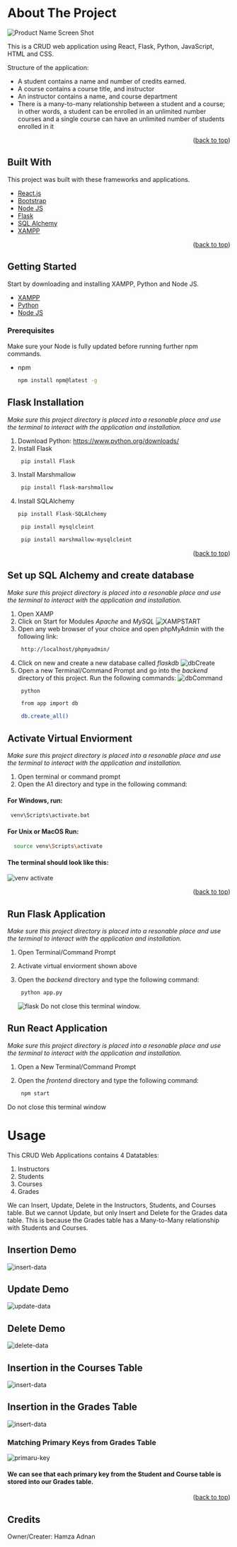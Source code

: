 <div id="top"></div>


<!-- ABOUT THE PROJECT -->
# About The Project

![Product Name Screen Shot][product-screenshot]

This is a CRUD web application using React, Flask, Python, JavaScript, HTML and CSS.

Structure of the application:
* A student contains a name and number of credits earned.
* A course contains a course title, and instructor
* An instructor contains a name, and course department
* There is a many-to-many relationship between a student and a course; in other words, a student can be enrolled in an unlimited number courses and a single course can have an unlimited number of students enrolled in it


<p align="right">(<a href="#top">back to top</a>)</p>



## Built With

This project was built with these frameworks and applications.


* [React.js](https://reactjs.org/)
* [Bootstrap](https://getbootstrap.com)
* [Node JS](https://nodejs.org/en/)
* [Flask](https://flask.palletsprojects.com/en/2.0.x/)
* [SQL Alchemy](https://www.sqlalchemy.org/)
* [XAMPP](https://www.apachefriends.org/download.html)

<p align="right">(<a href="#top">back to top</a>)</p>



<!-- GETTING STARTED -->
## Getting Started

Start by downloading and installing XAMPP, Python and Node JS.
* [XAMPP](https://www.apachefriends.org/download.html)
* [Python](https://www.python.org/downloads/)
* [Node JS](https://nodejs.org/en/) 

### Prerequisites

Make sure your Node is fully updated before running further npm commands.
* npm
  ```sh
  npm install npm@latest -g
  ```

## Flask Installation

_Make sure this project directory is placed into a resonable place and use the terminal to interact with the application and installation._

1. Download Python: https://www.python.org/downloads/
2. Install Flask
   ```sh
    pip install Flask
   ```
3. Install Marshmallow
   ```sh
    pip install flask-marshmallow
   ```
4. Install SQLAlchemy
    ```sh
    pip install Flask-SQLAlchemy
   ```
   ```sh
    pip install mysqlcleint
   ```
   ```sh
    pip install marshmallow-mysqlcleint
   ```



<p align="right">(<a href="#top">back to top</a>)</p>

## Set up SQL Alchemy and create database

_Make sure this project directory is placed into a resonable place and use the terminal to interact with the application and installation._

1. Open XAMP
2. Click on Start for Modules *Apache* and *MySQL*
    ![XAMPSTART][XAMP-start]
3. Open any web browser of your choice and open phpMyAdmin with the following link:
   ```sh
    http://localhost/phpmyadmin/
   ```
4. Click on new and create a new database called *flaskdb*
    ![dbCreate][create-db]
5. Open a new Terminal/Command Prompt and go into the *backend* directory of this project. Run the following commands:
    ![dbCommand][command-db]    
   ```sh
    python
   ```
   ```sh
    from app import db
   ```
   ```sh
    db.create_all()
   ```
## Activate Virtual Enviorment

_Make sure this project directory is placed into a resonable place and use the terminal to interact with the application and installation._

1. Open terminal or command prompt
2. Open the A1 directory and type in the following command:
#### For Windows, run:
   ```sh
    venv\Scripts\activate.bat
   ```
#### For Unix or MacOS Run:
  ```sh
    source venv\Scripts\activate
   ```
#### The terminal should look like this:
![venv activate][venv-activate]

<p align="right">(<a href="#top">back to top</a>)</p>

## Run Flask Application

_Make sure this project directory is placed into a resonable place and use the terminal to interact with the application and installation._

1. Open Terminal/Command Prompt
2. Activate virtual enviorment shown above
3. Open the *backend* directory and type the following command:

   ```sh
    python app.py
   ```
   ![flask][flask-run]
Do not close this terminal window.


## Run React Application

_Make sure this project directory is placed into a resonable place and use the terminal to interact with the application and installation._

1. Open a New Terminal/Command Prompt
2. Open the *frontend* directory and type the following command:

   ```sh
    npm start
   ```
Do not close this terminal window


<!-- USAGE EXAMPLES -->
# Usage

This CRUD Web Applications contains 4 Datatables:
1. Instructors
2. Students
3. Courses
4. Grades

We can Insert, Update, Delete in the Instructors, Students, and Courses table. But we cannot Update, but only Insert and Delete for the Grades data table. This is because the Grades table has a Many-to-Many relationship with Students and Courses.

## Insertion Demo
![insert-data][insert-data]
## Update Demo
![update-data][update-data]
## Delete Demo
![delete-data][delete-data]
## Insertion in the Courses Table
![insert-data][insert-data-courses]
## Insertion in the Grades Table
![insert-data][insert-data-grades]
### Matching Primary Keys from Grades Table
![primaru-key][primary-key]
#### We can see that each primary key from the Student and Course table is stored into our Grades table.


<p align="right">(<a href="#top">back to top</a>)</p>


## Credits

Owner/Creater: Hamza Adnan


<!-- MARKDOWN LINKS & IMAGES -->
<!-- https://www.markdownguide.org/basic-syntax/#reference-style-links -->

[product-screenshot]: img\main.png
[XAMP-Start]: img\XAMPstart.png
[create-db]: img\phpadmin-db-create.png
[command-db]: img\command-db.png
[venv-activate]: img\venv-activate.png
[flask-run]: img\flask-run.png
[primary-key]: img\primary-key-match.png
[insert-data]: img\insert-data.gif
[update-data]: img\update-data.gif
[delete-data]: img\delete-data.gif
[insert-data-courses]: img\insert-data-courses.gif
[insert-data-grades]: img\insert-data-grades.gif